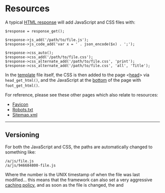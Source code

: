 # Resources

A typical [HTML response](../../doc/system/response.md) will add JavaScript and CSS files with:

	$response = response_get();

	$response->js_add('/path/to/file.js');
	$response->js_code_add('var x = ' . json_encode($x) . ';');

	$response->css_auto();
	$response->css_add('/path/to/file.css');
	$response->css_alternate_add('/path/to/file.css', 'print');
	$response->css_alternate_add('/path/to/file.css', 'all', 'Title');

In the [template](../../doc/setup/templates.md) file itself, the CSS is then added to the page <[head](http://developer.yahoo.com/performance/rules.html#css_top)> via `head_get_html()`, and the JavaScript at the [bottom](http://developer.yahoo.com/performance/rules.html#js_bottom) of the page with `foot_get_html()`.

For reference, please see these other pages which also relate to resources:

* [Favicon](../../doc/setup/resources/favicon.md)
* [Robots.txt](../../doc/setup/resources/robots.md)
* [Sitemap.xml](../../doc/setup/resources/sitemap.md)

---

## Versioning

For both the JavaScript and CSS, the paths are automatically changed to something like:

	/a/js/file.js
	/a/js/946684800-file.js

Where the number is the UNIX timestamp of when the file was last modified... this means that the framework can also set a very aggressive [caching policy](http://developer.yahoo.com/performance/rules.html#expires), and as soon as the file is changed, the <link> and <script> tags change, and the old URL is 301 redirected to the new path.

This can be enabled with the config options:

	$config['output.timestamp_url'] = true;

---

## JavaScript code

Sometimes you may need to set a JavaScript variable "inline", for example the current tax rate, however you don't really want to do this inline as its a potential [security issue](../../doc/security/strings/html-injection.md), and can break the default [CSP directives](../../doc/security/csp.md).

So instead just add:

	$response->js_code_add('var x = ' . json_encode($x) . ';');

And the JavaScript code will be provided to the browser as though it was a separate file, which can only be requested once, and should not be cached by the browser (to avoid security issues).

---

## JavaScript combined

Along with the versioning, the JS files can also be [combined](http://developer.yahoo.com/performance/rules.html#num_http) to a single file if you set the config:

	$config['output.js_combine'] = true;

This means that all the local files will be presented to the browser with a single script tag, such as:

	<script src="/a/js/946684800-{file1,file2}.js"></script>

And the framework will automatically parse this and return the individual files as one.

If you wan't a file to not be combined (e.g. jQuery), then instead call:

	$response->js_add('/path/to/file.js', 'separate');

---

## JavaScript minified

To [minify](http://developer.yahoo.com/performance/rules.html#minify) the JavaScript with [jsmin-php](https://github.com/rgrove/jsmin-php/), set:

	$config['output.js_min'] = true;

The result of this is cached, so shouldn't cause any performance issues (but may make debugging harder).

---

## CSS minified

To minify the CSS by simply removing comments and most whitespace (keeping line numbers), set:

	$config['output.css_min'] = true;

The result is cached, and shouldn't really make many changes to your CSS, but should reduce the file size a bit further.

---

## CSS auto

Some sites can simply get away with a single CSS file, but if they become too large, you may find that you want a different (or additional) file per section (based on the URL).

So if you update your [template](../../doc/setup/templates.md) file, so that it simply executes:

	$response->css_auto();

Then by default, the following 3 files (if they exist), will be included:

	/a/css/global/core.css
	/a/css/global/print.css
	/a/css/global/high.css

Where 'print.css' is the print style sheet, and 'high.css' is an alternative stylesheet for a high contrast version of the site.

Have a look at the config option 'output.css_types' if you want to configure these.

Then depending on the URL being loaded, additional files can be included.

For example:

	http://www.example.com/admin/products/

		/a/css/global/core.css
		/a/css/admin/core.css
		/a/css/admin/products/core.css
